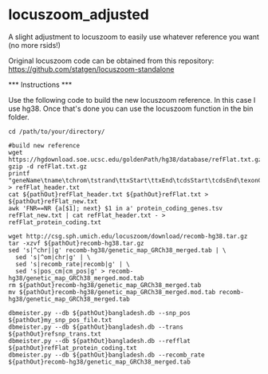 # locuszoom_adjusted
A slight adjustment to locuszoom to easily use whatever reference you want (no more rsids!)

Original locuszoom code can be obtained from this repository: https://github.com/statgen/locuszoom-standalone

*** Instructions ***

Use the following code to build the new locuszoom reference. In this case I use hg38. Once that's done you can use the locuszoom function in the bin folder.

```
cd /path/to/your/directory/

#build new reference
wget https://hgdownload.soe.ucsc.edu/goldenPath/hg38/database/refFlat.txt.gz
gzip -d refFlat.txt.gz
printf "geneName\tname\tchrom\tstrand\ttxStart\ttxEnd\tcdsStart\tcdsEnd\texonCount\texonStarts\texonEnds\n" > refFlat_header.txt
cat ${pathOut}refFlat_header.txt ${pathOut}refFlat.txt > ${pathOut}refFlat_new.txt
awk 'FNR==NR {a[$1]; next} $1 in a' protein_coding_genes.tsv refFlat_new.txt | cat refFlat_header.txt - > refFlat_protein_coding.txt

wget http://csg.sph.umich.edu/locuszoom/download/recomb-hg38.tar.gz
tar -xzvf ${pathOut}recomb-hg38.tar.gz
sed 's|^chr||g' recomb-hg38/genetic_map_GRCh38_merged.tab | \
  sed 's|^om|chr|g' | \
  sed 's|recomb_rate|recomb|g' | \
  sed 's|pos_cm|cm_pos|g' > recomb-hg38/genetic_map_GRCh38_merged.mod.tab
rm ${pathOut}recomb-hg38/genetic_map_GRCh38_merged.tab
mv ${pathOut}recomb-hg38/genetic_map_GRCh38_merged.mod.tab recomb-hg38/genetic_map_GRCh38_merged.tab

dbmeister.py --db ${pathOut}bangladesh.db --snp_pos ${pathOut}my_snp_pos_file.txt 
dbmeister.py --db ${pathOut}bangladesh.db --trans ${pathOut}refsnp_trans.txt
dbmeister.py --db ${pathOut}bangladesh.db --refflat ${pathOut}refFlat_protein_coding.txt
dbmeister.py --db ${pathOut}bangladesh.db --recomb_rate ${pathOut}recomb-hg38/genetic_map_GRCh38_merged.tab

```